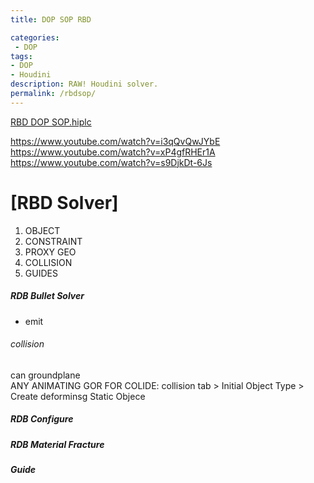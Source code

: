 ```yaml
---
title: DOP SOP RBD

categories:
 - DOP
tags:
- DOP
- Houdini
description: RAW! Houdini solver.
permalink: /rbdsop/
---
```


[RBD DOP SOP.hiplc](/src/hip/SOP_RDB_SOP.hiplc)  



https://www.youtube.com/watch?v=i3qQvQwJYbE  
https://www.youtube.com/watch?v=xP4gfRHEr1A  
https://www.youtube.com/watch?v=s9DjkDt-6Js  

# [RBD Solver]

1. OBJECT
2. CONSTRAINT
3. PROXY GEO  
4. COLLISION   
5. GUIDES


##### RDB Bullet Solver
- emit


###### collision
can groundplane    
ANY ANIMATING GOR FOR COLIDE:
collision tab > Initial Object Type > Create deforminsg Static Objece


##### RDB Configure
##### RDB Material Fracture
##### Guide
